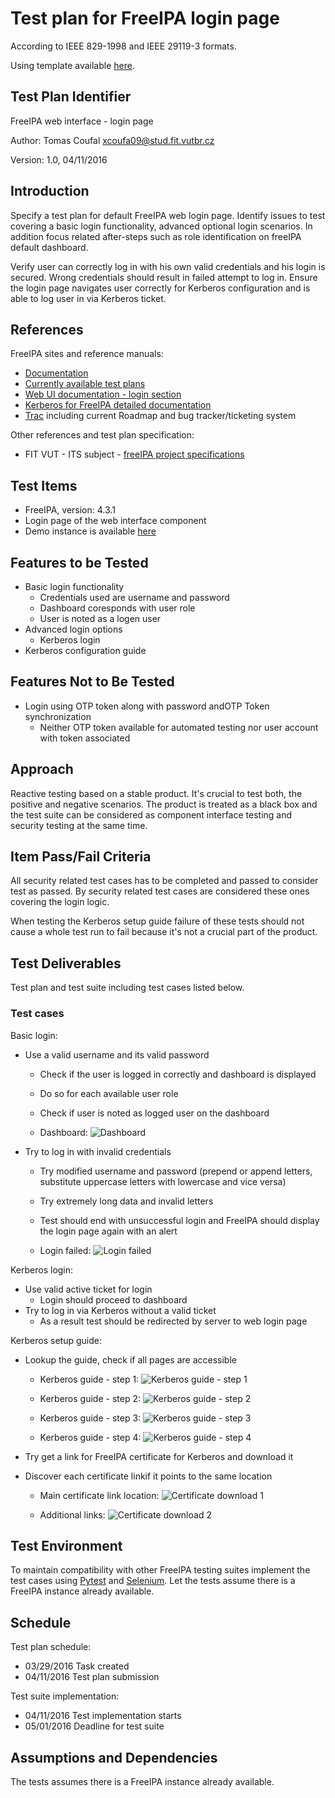 # Test plan for FreeIPA login page

According to IEEE 829-1998 and IEEE 29119-3 formats.

Using template available
[here](http://www.fit.vutbr.cz/study/courses/ITS/public/testplan.md).

## Test Plan Identifier

FreeIPA web interface - login page

Author: Tomas Coufal <xcoufa09@stud.fit.vutbr.cz>

Version: 1.0, 04/11/2016

## Introduction

Specify a test plan for default FreeIPA web login page. Identify issues to test
covering a basic login functionality, advanced optional login scenarios. In
addition focus related after-steps such as role identification on freeIPA
default dashboard.

Verify user can correctly log in with his own valid credentials and his login is
secured. Wrong credentials should result in failed attempt to log in. Ensure
the login page navigates user correctly for Kerberos configuration and is able
to log user in via Kerberos ticket.

## References

FreeIPA sites and reference manuals:
  * [Documentation](http://www.freeipa.org/page/Documentation)
  * [Currently available test plans](http://www.freeipa.org/page/V4_Test_Plans)
  * [Web UI documentation - login section](http://www.freeipa.org/page/Web_UI#Login)
  * [Kerberos for FreeIPA detailed documentation](http://www.freeipa.org/page/Kerberos)
  * [Trac](https://fedorahosted.org/freeipa/) including current Roadmap and bug tracker/ticketing system

Other references and test plan specification:
  * FIT VUT - ITS subject - [freeIPA project specifications](https://wis.fit.vutbr.cz/FIT/st/cwk.php?title=ITS:Projekt1&csid=606594&id=10349#Up%C5%99esn%C4%9Bn%C3%AD_variant_freeIPA)


## Test Items

  * FreeIPA, version: 4.3.1
  * Login page of the web interface component
  * Demo instance is available [here](https://ipa.demo1.freeipa.org/)

## Features to be Tested

  * Basic login functionality
    - Credentials used are username and password
    - Dashboard coresponds with user role
    - User is noted as a logen user
  * Advanced login options
    - Kerberos login
  * Kerberos configuration guide

## Features Not to Be Tested

  * Login using OTP token along with password andOTP Token synchronization
    - Neither OTP token available for automated testing nor user account with token associated

## Approach

Reactive testing based on a stable product. It's crucial to test both, the
positive and negative scenarios. The product is treated as a black box and the
test suite can be considered as component interface testing and security testing
at the same time.

## Item Pass/Fail Criteria

All security related test cases has to be completed and passed to consider test
as passed. By security related test cases are considered these ones covering the
login logic.

When testing the Kerberos setup guide failure of these tests should not cause a
whole test run to fail because it's not a crucial part of the product.

## Test Deliverables

Test plan and test suite including test cases listed below.

### Test cases

Basic login:
  * Use a valid username and its valid password
    - Check if the user is logged in correctly and dashboard is displayed
    - Do so for each available user role
    - Check if user is noted as logged user on the dashboard

    - Dashboard:
    ![Dashboard](img/dashboard.png)

  * Try to log in with invalid credentials
    - Try modified username and password (prepend or append letters, substitute uppercase letters with lowercase and vice versa)
    - Try extremely long data and invalid letters
    - Test should end with unsuccessful login and FreeIPA should display the login page again with an alert

    - Login failed:
    ![Login failed](img/login_failed.png)

Kerberos login:
  * Use valid active ticket for login
    - Login should proceed to dashboard
  * Try to log in via Kerberos without a valid ticket
    - As a result test should be redirected by server to web login page

Kerberos setup guide:
  * Lookup the guide, check if all pages are accessible

    - Kerberos guide - step 1:
    ![Kerberos guide - step 1](img/kerb_guide_1.png)

    - Kerberos guide - step 2:
    ![Kerberos guide - step 2](img/kerb_guide_2.png)

    - Kerberos guide - step 3:
    ![Kerberos guide - step 3](img/kerb_guide_3.png)

    - Kerberos guide - step 4:
    ![Kerberos guide - step 4](img/kerb_guide_4.png)

  * Try get a link for FreeIPA certificate for Kerberos and download it
  * Discover each certificate linkif it points to the same  location

    - Main certificate link location:
    ![Certificate download 1](img/cert_download_1.png)

    - Additional links:
    ![Certificate download 2](img/cert_download_2.png)

## Test Environment

To maintain compatibility with other FreeIPA testing suites implement the test
cases using [Pytest](http://pytest.org) and
[Selenium](http://www.seleniumhq.org/). Let the tests assume there is a FreeIPA
instance already available.

## Schedule

Test plan schedule:
  * 03/29/2016 Task created
  * 04/11/2016 Test plan submission

Test suite implementation:
  * 04/11/2016 Test implementation starts
  * 05/01/2016 Deadline for test suite

## Assumptions and Dependencies

The tests assumes there is a FreeIPA instance already available.
